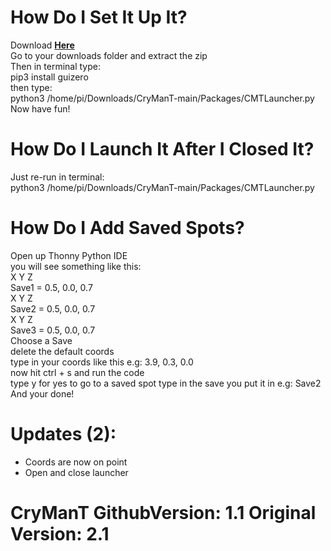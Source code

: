 # How Do I Set It Up It?</br>
Download <a href="https://github.com/RP400/CryManT/archive/refs/heads/main.zip">__Here__</a></br>
Go to your downloads folder and extract the zip</br>
Then in terminal type:</br>
pip3 install guizero</br>
then type:</br>
python3 /home/pi/Downloads/CryManT-main/Packages/CMTLauncher.py</br>
Now have fun!</br>

# How Do I Launch It After I Closed It?</br>
Just re-run in terminal:</br>
python3 /home/pi/Downloads/CryManT-main/Packages/CMTLauncher.py</br>

# How Do I Add Saved Spots?
Open up Thonny Python IDE</br>
you will see something like this:</br>
         X    Y    Z</br>
Save1 = 0.5, 0.0, 0.7</br>
         X    Y    Z</br>
Save2 = 0.5, 0.0, 0.7</br>
         X    Y    Z</br>
Save3 = 0.5, 0.0, 0.7</br>
Choose a Save </br>
delete the default coords</br>
type in your coords like this e.g: 3.9, 0.3, 0.0</br>
now hit ctrl + s and run the code</br>
type y for yes to go to a saved spot
type in the save you put it in e.g: Save2
And your done!


# Updates __(2)__:</br>
- Coords are now on point</br>
- Open and close launcher</br>

# CryManT GithubVersion: 1.1 Original Version: 2.1
